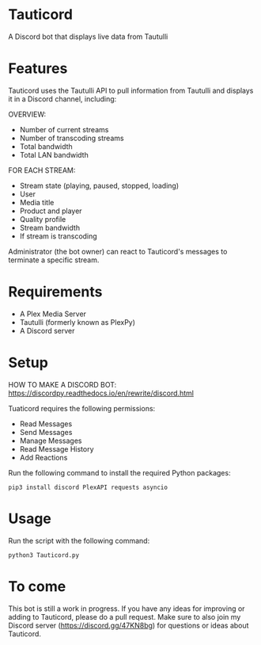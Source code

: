 # Tauticord
A Discord bot that displays live data from Tautulli

# Features
Tauticord uses the Tautulli API to pull information from Tautulli and displays it in a Discord channel, including:

OVERVIEW:
- Number of current streams
- Number of transcoding streams
- Total bandwidth
- Total LAN bandwidth

FOR EACH STREAM:
- Stream state (playing, paused, stopped, loading)
- User
- Media title
- Product and player
- Quality profile
- Stream bandwidth
- If stream is transcoding

Administrator (the bot owner) can react to Tauticord's messages to terminate a specific stream.

# Requirements
- A Plex Media Server
- Tautulli (formerly known as PlexPy)
- A Discord server

# Setup
HOW TO MAKE A DISCORD BOT: https://discordpy.readthedocs.io/en/rewrite/discord.html

Tuaticord requires the following permissions:
- Read Messages
- Send Messages
- Manage Messages
- Read Message History
- Add Reactions

Run the following command to install the required Python packages:

	pip3 install discord PlexAPI requests asyncio

# Usage
Run the script with the following command:

	python3 Tauticord.py

# To come
This bot is still a work in progress. If you have any ideas for improving or adding to Tauticord, please do a pull request. Make sure to also join my Discord server (https://discord.gg/47KN8bg) for questions or ideas about Tauticord.
